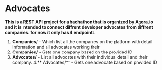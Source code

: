 # Advocates

**This is a REST API project for a hachathon that is organized by Agora.io and it is intended to connect diffrent developer advocates from diffrent companies.
for now it only has 4 endpoints** 
1. **Companies**/ - Which list all the companies on the platform with detail information and all advocates working their
2. **Companies/<id>** - Gets one company based on the provided ID
3. **Advocates/** - List all advocates with their individual detail and their company.
4.** Advocates/<id>** - Gets one advocate based on provided ID


